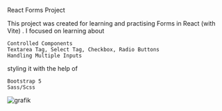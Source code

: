 React Forms Project

This project was created for learning and practising Forms in React (with Vite) .
I focused on learning about

    Controlled Components
    Textarea Tag, Select Tag, Checkbox, Radio Buttons
    Handling Multiple Inputs

styling it with the help of

    Bootstrap 5
    Sass/Scss


![grafik](https://github.com/kikarikiki/react-forms/assets/68593523/05379913-3fae-4a21-8173-316da1aece52)

